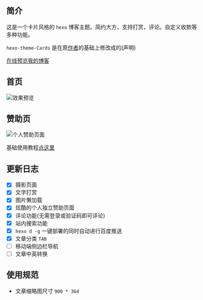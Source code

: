 ## 简介 
这是一个卡片风格的 `hexo` 博客主题。简约大方，支持打赏，评论。自定义收款等多种功能。

`hexo-theme-Cards` 是在原[作者](https://github.com/Mrminfive/hexo-theme-skapp)的基础上修改成的(声明)

[在线预览我的博客](https://blog.adymilk.cn/)


## 首页
![效果预览](http://img.0551shengteng.cn20180605-1.jpg)

## 赞助页
![个人赞助页面](http://img.0551shengteng.cn20180610-2.png)

基础使用教程[点这里](https://github.com/adymilk/hexo-theme-Cards/blob/master/README-cn.md)

## 更新日志

- [x] 摄影页面
- [x] 文字打赏
- [x] 图片懒加载
- [x] 炫酷的个人独立赞助页面
- [x] 评论功能(无需登录或验证码即可评论)
- [x] 站内搜索功能
- [x] `hexo d -g` 一键部署的同时自动进行百度推送
- [x] 文章分类 `TAB`
- [ ] 移动端侧边栏导航
- [ ] 文章中英转换

## 使用规范

- 文章缩略图尺寸 `900 * 364`


